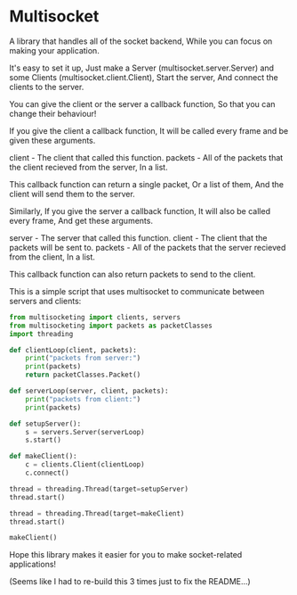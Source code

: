 # Multisocket
A library that handles all of the socket backend, While you can focus on making your application.

It's easy to set it up, Just make a Server (multisocket.server.Server) and some Clients (multisocket.client.Client),
Start the server, And connect the clients to the server.

You can give the client or the server a callback function, So that you can change their behaviour!

If you give the client a callback function, It will be called every frame and be given these arguments.

client - The client that called this function.
packets - All of the packets that the client recieved from the server, In a list.

This callback function can return a single packet, Or a list of them, And the client will send them to the server.


Similarly, If you give the server a callback function, It will also be called every frame, And get these arguments.

server - The server that called this function.
client - The client that the packets will be sent to.
packets - All of the packets that the server recieved from the client, In a list.

This callback function can also return packets to send to the client.


This is a simple script that uses multisocket to communicate between servers and clients:
```python
from multisocketing import clients, servers
from multisocketing import packets as packetClasses
import threading

def clientLoop(client, packets):
    print("packets from server:")
    print(packets)
    return packetClasses.Packet()

def serverLoop(server, client, packets):
    print("packets from client:")
    print(packets)

def setupServer():
    s = servers.Server(serverLoop)
    s.start()

def makeClient():
    c = clients.Client(clientLoop)
    c.connect()

thread = threading.Thread(target=setupServer)
thread.start()

thread = threading.Thread(target=makeClient)
thread.start()

makeClient()
```

Hope this library makes it easier for you to make socket-related applications!

(Seems like I had to re-build this 3 times just to fix the README...)